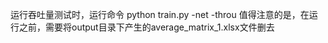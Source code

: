 运行吞吐量测试时，运行命令 python train.py -net <model> -throu
值得注意的是，在运行之前，需要将output目录下产生的average_matrix_1.xlsx文件删去